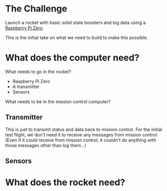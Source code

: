 # The Challenge #
Launch a rocket with basic solid state boosters and log data using a [Raspberry Pi Zero](https://www.raspberrypi.org/blog/#raspberry-pi-zero). 

This is the initial take on what we need to build to make this possible.

# What does the computer need? #

What needs to go in the rocket?
* Raspberry Pi Zero
* A transmitter
* Sensors

What needs to be in the mission control computer?

## Transmitter ##
This is just to transmit status and data back to mission control. For the initial test flight, we don't need it to receive any messages from mission control. (Even if it could receive from mission control, it couldn't _do_ anything with those messages other than log them...)

## Sensors ##

# What does the rocket need? #